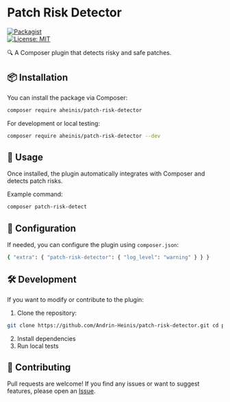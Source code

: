 # Patch Risk Detector

[![Packagist](https://img.shields.io/packagist/v/aheinis/patch-risk-detector.svg)](https://packagist.org/packages/aheinis/patch-risk-detector)  
[![License: MIT](https://img.shields.io/badge/license-MIT-blue.svg)](LICENSE)

🔍 A Composer plugin that detects risky and safe patches.

## 📦 Installation

You can install the package via Composer:
``` bash
composer require aheinis/patch-risk-detector
```

For development or local testing:
``` bash
composer require aheinis/patch-risk-detector --dev
```


## 🚀 Usage

Once installed, the plugin automatically integrates with Composer and detects patch risks.

Example command:
``` bash
composer patch-risk-detect
```


## 🔧 Configuration

If needed, you can configure the plugin using `composer.json`:
``` bash
{ "extra": { "patch-risk-detector": { "log_level": "warning" } } }
```

## 🛠 Development

If you want to modify or contribute to the plugin:

1. Clone the repository:
``` bash
git clone https://github.com/Andrin-Heinis/patch-risk-detector.git cd patch-risk-detector
```
2. Install dependencies
3. Run local tests

## 🤝 Contributing

Pull requests are welcome! If you find any issues or want to suggest features, please open an [Issue](https://github.com/Andrin-Heinis/patch-risk-detector/issues).
